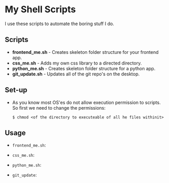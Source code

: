 # My Shell Scripts

I use these scripts to automate the boring stuff I do.

## Scripts

- __frontend_me.sh__ - Creates skeleton folder structure for your frontend app.
- __css_me.sh__ - Adds my own css library to a directed directory.
- __python_me.sh__ - Creates skeleton folder structure for a python app.
- __git_update.sh__ - Updates all of the git repo's on the desktop.

## Set-up

- As you know most OS'es do not allow execution permission to scripts. So first
  we need to change the permissions:
  ```
  $ chmod <of the directory to executeable of all he files withinit>
  ```

## Usage

- `frontend_me.sh`:

- `css_me.sh`:

- `python_me.sh`:

- `git_update`:
